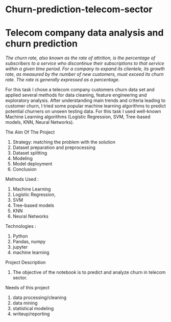 # Churn-prediction-telecom-sector
# Telecom company data analysis and churn prediction
*The churn rate, also known as the rate of attrition, is the percentage 
of subscribers to a service who discontinue their subscriptions to that 
service within a given time period. For a company to expand its clientele, 
its growth rate, as measured by the number of new customers, must exceed 
its churn rate. The rate is generally expressed as a percentage.*

For this task I chose a telecom company customers churn data set and applied 
several methods for data cleaning, feature engineering and exploratory analysis. 
After understanding main trends and criteria leading to customer churn, 
I tried some popular machine learning algorithms to predict potential 
churners on unseen testing data. For this task I used well-known 
Machine Learning algorithms (Logistic Regression, SVM, Tree-based models, 
KNN, Neural Networks).

The Aim Of The Project
1. Strategy: matching the problem with the solution
2. Dataset preparation and preprocessing
3. Dataset splitting
4. Modeling
5. Model deployment
6. Conclusion

Methods Used :
1. Machine Learning
2. Logistic Regression,
3. SVM
4. Tree-based models
5. KNN
6. Neural Networks

Technologies :
1. Python
2. Pandas, numpy
3. jupyter
4. machine learning

Project Description
1. The objective of the notebook is to predict  and analyze churn in telecom sector.

Needs of this project
1. data processing/cleaning
2. data mining
3. statistical modeling
4. writeup/reporting

